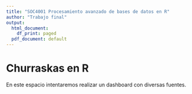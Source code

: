 ```yaml
---
title: "SOC4001 Procesamiento avanzado de bases de datos en R"
author: "Trabajo final"
output:
  html_document:
    df_print: paged
  pdf_document: default
---
```



# Churraskas en R
En este espacio intentaremos realizar un dashboard con diversas fuentes.
